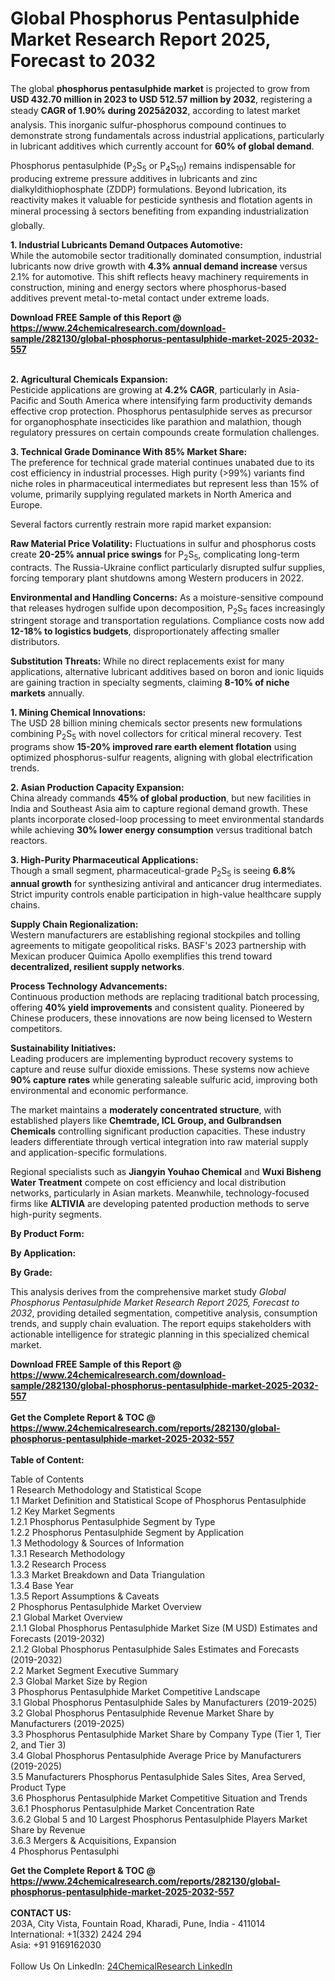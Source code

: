 <h1>Global Phosphorus Pentasulphide Market Research Report 2025, Forecast to 2032</h1><p>The global <strong>phosphorus pentasulphide market</strong> is projected to grow from <strong>USD 432.70 million in 2023 to USD 512.57 million by 2032</strong>, registering a steady <strong>CAGR of 1.90% during 2025â2032</strong>, according to latest market analysis. This inorganic sulfur-phosphorus compound continues to demonstrate strong fundamentals across industrial applications, particularly in lubricant additives which currently account for <strong>60% of global demand</strong>.</p><p>Phosphorus pentasulphide (P<sub>2</sub>S<sub>5</sub> or P<sub>4</sub>S<sub>10</sub>) remains indispensable for producing extreme pressure additives in lubricants and zinc dialkyldithiophosphate (ZDDP) formulations. Beyond lubrication, its reactivity makes it valuable for pesticide synthesis and flotation agents in mineral processing â sectors benefiting from expanding industrialization globally.</p><p><strong>1. Industrial Lubricants Demand Outpaces Automotive:</strong><br>
While the automobile sector traditionally dominated consumption, industrial lubricants now drive growth with <strong>4.3% annual demand increase</strong> versus 2.1% for automotive. This shift reflects heavy machinery requirements in construction, mining and energy sectors where phosphorus-based additives prevent metal-to-metal contact under extreme loads.</p><div><b>Download FREE Sample of this Report @ 
            <a href="https://www.24chemicalresearch.com/download-sample/282130/global-phosphorus-pentasulphide-market-2025-2032-557">
            https://www.24chemicalresearch.com/download-sample/282130/global-phosphorus-pentasulphide-market-2025-2032-557</a></b></div><br><p><strong>2. Agricultural Chemicals Expansion:</strong><br>
Pesticide applications are growing at <strong>4.2% CAGR</strong>, particularly in Asia-Pacific and South America where intensifying farm productivity demands effective crop protection. Phosphorus pentasulphide serves as precursor for organophosphate insecticides like parathion and malathion, though regulatory pressures on certain compounds create formulation challenges.</p><p><strong>3. Technical Grade Dominance With 85% Market Share:</strong><br>
The preference for technical grade material continues unabated due to its cost efficiency in industrial processes. High purity (&gt;99%) variants find niche roles in pharmaceutical intermediates but represent less than 15% of volume, primarily supplying regulated markets in North America and Europe.</p><p>Several factors currently restrain more rapid market expansion:</p><p><strong>Raw Material Price Volatility:</strong> Fluctuations in sulfur and phosphorus costs create <strong>20-25% annual price swings</strong> for P<sub>2</sub>S<sub>5</sub>, complicating long-term contracts. The Russia-Ukraine conflict particularly disrupted sulfur supplies, forcing temporary plant shutdowns among Western producers in 2022.</p><p><strong>Environmental and Handling Concerns:</strong> As a moisture-sensitive compound that releases hydrogen sulfide upon decomposition, P<sub>2</sub>S<sub>5</sub> faces increasingly stringent storage and transportation regulations. Compliance costs now add <strong>12-18% to logistics budgets</strong>, disproportionately affecting smaller distributors.</p><p><strong>Substitution Threats:</strong> While no direct replacements exist for many applications, alternative lubricant additives based on boron and ionic liquids are gaining traction in specialty segments, claiming <strong>8-10% of niche markets</strong> annually.</p><p><strong>1. Mining Chemical Innovations:</strong><br>
The USD 28 billion mining chemicals sector presents new formulations combining P<sub>2</sub>S<sub>5</sub> with novel collectors for critical mineral recovery. Test programs show <strong>15-20% improved rare earth element flotation</strong> using optimized phosphorus-sulfur reagents, aligning with global electrification trends.</p><p><strong>2. Asian Production Capacity Expansion:</strong><br>
China already commands <strong>45% of global production</strong>, but new facilities in India and Southeast Asia aim to capture regional demand growth. These plants incorporate closed-loop processing to meet environmental standards while achieving <strong>30% lower energy consumption</strong> versus traditional batch reactors.</p><p><strong>3. High-Purity Pharmaceutical Applications:</strong><br>
Though a small segment, pharmaceutical-grade P<sub>2</sub>S<sub>5</sub> is seeing <strong>6.8% annual growth</strong> for synthesizing antiviral and anticancer drug intermediates. Strict impurity controls enable participation in high-value healthcare supply chains.</p><p><strong>Supply Chain Regionalization:</strong><br>
	Western manufacturers are establishing regional stockpiles and tolling agreements to mitigate geopolitical risks. BASF's 2023 partnership with Mexican producer Quimica Apollo exemplifies this trend toward <strong>decentralized, resilient supply networks</strong>.</p><p><strong>Process Technology Advancements:</strong><br>
	Continuous production methods are replacing traditional batch processing, offering <strong>40% yield improvements</strong> and consistent quality. Pioneered by Chinese producers, these innovations are now being licensed to Western competitors.</p><p><strong>Sustainability Initiatives:</strong><br>
	Leading producers are implementing byproduct recovery systems to capture and reuse sulfur dioxide emissions. These systems now achieve <strong>90% capture rates</strong> while generating saleable sulfuric acid, improving both environmental and economic performance.</p><p>The market maintains a <strong>moderately concentrated structure</strong>, with established players like <strong>Chemtrade, ICL Group, and Gulbrandsen Chemicals</strong> controlling significant production capacities. These industry leaders differentiate through vertical integration into raw material supply and application-specific formulations.</p><p>Regional specialists such as <strong>Jiangyin Youhao Chemical</strong> and <strong>Wuxi Bisheng Water Treatment</strong> compete on cost efficiency and local distribution networks, particularly in Asian markets. Meanwhile, technology-focused firms like <strong>ALTIVIA</strong> are developing patented production methods to serve high-purity segments.</p><p><strong>By Product Form:</strong></p><p><strong>By Application:</strong></p><p><strong>By Grade:</strong></p><p>This analysis derives from the comprehensive market study <em>Global Phosphorus Pentasulphide Market Research Report 2025, Forecast to 2032</em>, providing detailed segmentation, competitive analysis, consumption trends, and supply chain evaluation. The report equips stakeholders with actionable intelligence for strategic planning in this specialized chemical market.</p><div><b>Download FREE Sample of this Report @ 
            <a href="https://www.24chemicalresearch.com/download-sample/282130/global-phosphorus-pentasulphide-market-2025-2032-557">
            https://www.24chemicalresearch.com/download-sample/282130/global-phosphorus-pentasulphide-market-2025-2032-557</a></b></div><br><div><b>Get the Complete Report & TOC @ 
            <a href="https://www.24chemicalresearch.com/reports/282130/global-phosphorus-pentasulphide-market-2025-2032-557">
            https://www.24chemicalresearch.com/reports/282130/global-phosphorus-pentasulphide-market-2025-2032-557</a></b></div><br>
            <b>Table of Content:</b><p>Table of Contents<br />
1 Research Methodology and Statistical Scope<br />
1.1 Market Definition and Statistical Scope of Phosphorus Pentasulphide<br />
1.2 Key Market Segments<br />
1.2.1 Phosphorus Pentasulphide Segment by Type<br />
1.2.2 Phosphorus Pentasulphide Segment by Application<br />
1.3 Methodology & Sources of Information<br />
1.3.1 Research Methodology<br />
1.3.2 Research Process<br />
1.3.3 Market Breakdown and Data Triangulation<br />
1.3.4 Base Year<br />
1.3.5 Report Assumptions & Caveats<br />
2 Phosphorus Pentasulphide Market Overview<br />
2.1 Global Market Overview<br />
2.1.1 Global Phosphorus Pentasulphide Market Size (M USD) Estimates and Forecasts (2019-2032)<br />
2.1.2 Global Phosphorus Pentasulphide Sales Estimates and Forecasts (2019-2032)<br />
2.2 Market Segment Executive Summary<br />
2.3 Global Market Size by Region<br />
3 Phosphorus Pentasulphide Market Competitive Landscape<br />
3.1 Global Phosphorus Pentasulphide Sales by Manufacturers (2019-2025)<br />
3.2 Global Phosphorus Pentasulphide Revenue Market Share by Manufacturers (2019-2025)<br />
3.3 Phosphorus Pentasulphide Market Share by Company Type (Tier 1, Tier 2, and Tier 3)<br />
3.4 Global Phosphorus Pentasulphide Average Price by Manufacturers (2019-2025)<br />
3.5 Manufacturers Phosphorus Pentasulphide Sales Sites, Area Served, Product Type<br />
3.6 Phosphorus Pentasulphide Market Competitive Situation and Trends<br />
3.6.1 Phosphorus Pentasulphide Market Concentration Rate<br />
3.6.2 Global 5 and 10 Largest Phosphorus Pentasulphide Players Market Share by Revenue<br />
3.6.3 Mergers & Acquisitions, Expansion<br />
4 Phosphorus Pentasulphi</p><div><b>Get the Complete Report & TOC @ 
            <a href="https://www.24chemicalresearch.com/reports/282130/global-phosphorus-pentasulphide-market-2025-2032-557">
            https://www.24chemicalresearch.com/reports/282130/global-phosphorus-pentasulphide-market-2025-2032-557</a></b></div><br><b>CONTACT US:</b><br>
            203A, City Vista, Fountain Road, Kharadi, Pune, India - 411014<br>
            International: +1(332) 2424 294<br>
            Asia: +91 9169162030 <br><br>
            Follow Us On LinkedIn: <a href="https://www.linkedin.com/company/24chemicalresearch/">24ChemicalResearch LinkedIn</a>